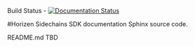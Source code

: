 
Build Status - [![Documentation Status](https://readthedocs.org/projects/developerhorizenglobal/badge/?version=latest)](https://docs.horizen.global/en/latest/?badge=latest)

#Horizen Sidechains SDK documentation Sphinx source code.

README.md TBD
